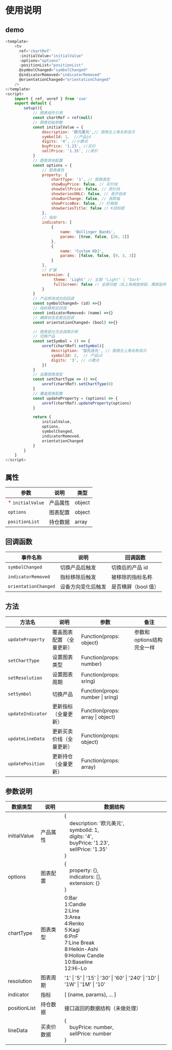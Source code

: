 # 使用说明

## demo

```javascript
<template>
    <tv
      ref='chartRef'
      :initialValue="initialValue"
      :options="options"
      :positionList="positionList"
      @symbolChanged="symbolChanged"
      @indicatorRemoved="indicatorRemoved"
      @orientationChanged="orientationChanged"
    />
</template>
<script>
    import { ref, unref } from 'vue'
    export default {
        setup(){
            // 图表组件引用
            const chartRef = ref(null)
            // 图表初始参数
            const initialValue = {
                description: '欧元美元',// 图表左上角名称显示
                symbolId: 1,  //产品id
                digits: '4', //小数点
                buyPrice: '1.23', //买价
                sellPrice: '1.35', //卖价
            }
            // 图表其他配置
            const options = {
                // 图表属性
                property: {
                    chartType: '1', // 图表类型
                    showBuyPrice: false, // 买价线
                    showSellPrice: false, // 卖价线
                    showSeriesOHLC: false, // 高开低收
                    showBarChange: false, // 涨跌幅
                    showPriceBox: false, // 价格框
                    showSeriesTitle: false // K线标题
                },
                // 指标
                indicators: [
                    {
                        name: 'Bollinger Bands',
                        params: [true, false, [26, 2]]
                    },
                    {
                        name: 'Custom KDJ',
                        params: [false, false, [9, 3, 3]]
                    }
                ],
                // 扩展
                extension: {
                     theme: 'Light' // 主题 "Light" | "Dark"
                     fullScreen: false // 全屏功能（右上角缩放按钮、横屏监听等）
                }
            }
            // 产品修改成功后回调
            const symbolChanged= (id) =>{}
            // 指标移除后回调
            const indicatorRemoved= (name) =>{}
            // 横屏状态变更后回调
            const orientationChanged= (bool) =>{}

            // 图表部分方法调用示例
            // 切换产品
            const setSymbol = () => {
                unref(chartRef).setSymbol({
                    description: '加元日元', // 图表左上角名称显示
                    symbolId: 2,  // 产品id
                    digits: '3', // 小数点
                })
            }
            // 设置图表类型
            const setChartType => () =>{
                unref(chartRef).setChartType(6)
            }
            // 覆盖图表配置
            const updateProperty = (options) => {
                unref(chartRef).updateProperty(options)
            }

            return {
                initialValue,
                options,
                symbolChanged,
                indicatorRemoved,
                orientationChanged
            }
        }
    }
</script>
```

## 属性

| 参数                                        | 说明     | 类型   |
| ------------------------------------------- | -------- | ------ |
| <font color='red'> \* </font>`initialValue` | 产品属性 | object |
| `options`                                   | 图表配置 | object |
| `positionList`                              | 持仓数据 | array  |

## 回调函数

| 事件名称             | 说明               | 回调函数            |
| -------------------- | ------------------ | ------------------- |
| `symbolChanged`      | 切换产品后触发     | 切换后的产品 id     |
| `indicatorRemoved`   | 指标移除后触发     | 被移除的指标名称    |
| `orientationChanged` | 设备方向变化后触发 | 是否横屏（bool 值） |

## 方法

| 方法名            | 说明                     | 参数                             | 备注 |
| ----------------- | ------------------------ | -------------------------------- | ------ |
| `updateProperty`  | 覆盖图表配置 （全量更新）    | Function(props: object)           | 参数和options结构完全一样 |
| `setChartType`    | 设置图表类型             | Function(props: number)          |        |
| `setResolution`   | 设置图表周期             | Function(props: sring)           |
| `setSymbol`       | 切换产品                 | Function(props: number \| sring) |
| `updateIndicator` | 更新指标（全量更新）     | Function(props: array \| object) |
| `updateLineData`  | 更新买卖价线（全量更新） | Function(props: object)          |
| `updatePosition`  | 更新持仓 （全量更新）    | Function(props: array)           |

## 参数说明

| 数据类型     | 说明       | 数据结构                                                                                                                                                      |
| ------------ | ---------- | ------------------------------------------------------------------------------------------------------------------------------------------------------------- |
| initialValue | 产品属性   | {<br> &emsp;description: '欧元美元',<br>&emsp;symbolId: 1,<br>&emsp;digits: '4',<br>&emsp;buyPrice: '1.23',<br>&emsp;sellPrice: '1.35'<br>}                   |
| options      | 图表配置   | {<br>&emsp;property: {}, <br>&emsp;indicators: [],<br>&emsp;extension: {}<br>}                                                                                                              |
| chartType    | 图表类型   | 0:Bar <br>1:Candle <br>2:Line <br>3:Area <br>4:Renko <br>5:Kagi <br>6:PnF <br>7:Line Break <br>8:Heikin-Ashi <br>9:Hollow Candle <br>10:Baseline <br>12:Hi-Lo |
| resolution   | 图表周期   | '1' \| '5' \| '15' \| '30' \| '60' \| '240' \| '1D' \| '1W' \| '1M' \| '10'                                                                                   |
| indicator    | 指标       | [ {name, params}, ... ]                                                                                                                                              |
| positionList | 持仓数据   | 接口返回的数据结构（未做处理）                                                                                                                                |
| lineData     | 买卖价数据 | { <br> &emsp;buyPrice: number, <br> &emsp;sellPrice: number<br>}                                                                                              |
